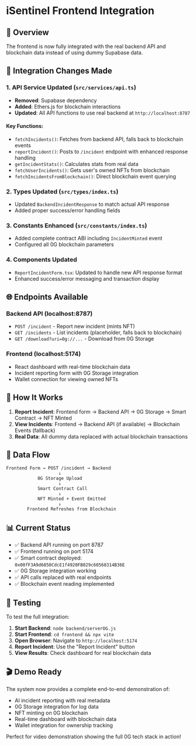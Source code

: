# iSentinel Frontend Integration 

## 🎯 Overview

The frontend is now fully integrated with the real backend API and blockchain data instead of using dummy Supabase data.

## 🔧 Integration Changes Made

### 1. API Service Updated (`src/services/api.ts`)
- **Removed**: Supabase dependency
- **Added**: Ethers.js for blockchain interactions
- **Updated**: All API functions to use real backend at `http://localhost:8787`

#### Key Functions:
- `fetchIncidents()`: Fetches from backend API, falls back to blockchain events
- `reportIncident()`: Posts to `/incident` endpoint with enhanced response handling
- `getIncidentStats()`: Calculates stats from real data
- `fetchUserIncidents()`: Gets user's owned NFTs from blockchain
- `fetchIncidentsFromBlockchain()`: Direct blockchain event querying

### 2. Types Updated (`src/types/index.ts`)
- Updated `BackendIncidentResponse` to match actual API response
- Added proper success/error handling fields

### 3. Constants Enhanced (`src/constants/index.ts`)
- Added complete contract ABI including `IncidentMinted` event
- Configured all 0G blockchain parameters

### 4. Components Updated
- `ReportIncidentForm.tsx`: Updated to handle new API response format
- Enhanced success/error messaging and transaction display

## 🌐 Endpoints Available

### Backend API (localhost:8787)
- `POST /incident` - Report new incident (mints NFT)
- `GET /incidents` - List incidents (placeholder, falls back to blockchain)
- `GET /download?uri=0g://...` - Download from 0G Storage

### Frontend (localhost:5174)
- React dashboard with real-time blockchain data
- Incident reporting form with 0G Storage integration
- Wallet connection for viewing owned NFTs

## 🚀 How It Works

1. **Report Incident**: Frontend form → Backend API → 0G Storage → Smart Contract → NFT Minted
2. **View Incidents**: Frontend → Backend API (if available) → Blockchain Events (fallback)
3. **Real Data**: All dummy data replaced with actual blockchain transactions

## 🔗 Data Flow

```
Frontend Form → POST /incident → Backend
                    ↓
            0G Storage Upload
                    ↓
            Smart Contract Call
                    ↓
            NFT Minted + Event Emitted
                    ↓
        Frontend Refreshes from Blockchain
```

## 📊 Current Status

- ✅ Backend API running on port 8787
- ✅ Frontend running on port 5174  
- ✅ Smart contract deployed: `0x00fF3A9d6850CdcE1f4920FB029c60568314B36E`
- ✅ 0G Storage integration working
- ✅ API calls replaced with real endpoints
- ✅ Blockchain event reading implemented

## 🧪 Testing

To test the full integration:

1. **Start Backend**: `node backend/serverOG.js`
2. **Start Frontend**: `cd frontend && npx vite`
3. **Open Browser**: Navigate to `http://localhost:5174`
4. **Report Incident**: Use the "Report Incident" button
5. **View Results**: Check dashboard for real blockchain data

## 🎬 Demo Ready

The system now provides a complete end-to-end demonstration of:
- AI incident reporting with real metadata
- 0G Storage integration for log data
- NFT minting on 0G blockchain
- Real-time dashboard with blockchain data
- Wallet integration for ownership tracking

Perfect for video demonstration showing the full 0G tech stack in action!